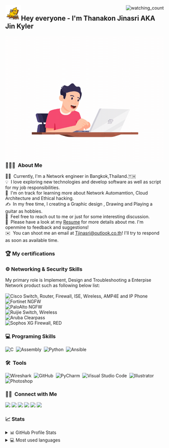 <!--#![Banner]()-->
<img align="right" src="https://komarev.com/ghpvc/?username=jinkyler&color=brightgreen" alt="watching_count" />
<img src="./source/super banana/17.gif" width='50' align="left"/><h2>Hey everyone - I'm Thanakon Jinasri AKA Jin Kyler </h2>
<img align="right" height='400' src="https://github.com/jinkyler/jinkyler/blob/a6979f1160a2d6bb8bfaa84391e08e51dd6a6e07/source/programer.gif"/>

### 
### 👨🏻‍💻 &nbsp;About Me
👨‍🔧 &nbsp;Currently, I'm a Network engineer in Bangkok,Thailand.🇹🇭<br>
💡 &nbsp;I love exploring new technologies and develop software as well as script for my job responsibilities.<br>
🚩 &nbsp;I'm on track for learning more about Network Automamtion, Cloud Architecture and Ethical hacking.<br>
✍️ &nbsp;In my free time, I creating a Graphic design , Drawing and Playing a guitar as hobbies.<br>
💬 &nbsp;Feel free to reach out to me or just for some interesting discussion.<br>
📄 &nbsp;Please have a look at my [Resume](https://) for more details about me. I'm openmine to feedback and suggestions!<br>
✉️ &nbsp;You can shoot me an email at Tjinasri@outlook.co.th! I'll try to respond as soon as available time.<br>

### 🏆 My certifications
### ⚙️ Networking & Security Skills
My primary role is Implement, Design and Troubleshooting a Enterpise Network product such as following below list:<br><br>
![Cisco](https://img.shields.io/badge/-Cisco-05122A?style=flat&logo=Cisco) Switch, Router, Firewall, ISE, Wireless, AMP4E and IP Phone<br>
![Fortinet](https://img.shields.io/badge/-Fortinet-05122A?style=flat&logo=Fortinet) NGFW<br>
![PaloAlto](https://img.shields.io/badge/-PaloAlto-05122A?style=flat&logo=Palo-Alto-Software) NGFW<br>
![Ruijie](https://img.shields.io/badge/-Ruijie-05122A?) Switch, Wireless<br>
![Aruba](https://img.shields.io/badge/-Aruba-05122A?) Clearpass<br>
![Sophos](https://img.shields.io/badge/-Sophos-05122A?) XG Firewall, RED

### 💻 Programing Skills
![C](https://img.shields.io/badge/-C-05122A?style=flat&logo=C&logoColor=A8B9CC)&nbsp;
![Assembly](https://img.shields.io/badge/-Assembly-05122A?style=flat&logo=AssemblyScript&logoColor=A8B9CC)&nbsp;
![Python](https://img.shields.io/badge/-Python-05122A?style=flat&logo=python)&nbsp;
![Ansible](https://img.shields.io/badge/-Ansible-05122A?style=flat&logo=Ansible)&nbsp;

### 🛠 &nbsp;Tools
![Wireshark](https://img.shields.io/badge/-Wireshark-05122A?style=flat&logo=Wireshark)&nbsp;
![GitHub](https://img.shields.io/badge/-GitHub-05122A?style=flat&logo=github)&nbsp;
![PyCharm](https://img.shields.io/badge/-PyCharm-05122A?style=flat&logo=PyCharm)&nbsp;
![Visual Studio Code](https://img.shields.io/badge/-Visual%20Studio%20Code-05122A?style=flat&logo=visual-studio-code&logoColor=007ACC)&nbsp;
![Illustrator](https://img.shields.io/badge/-Illustrator-05122A?style=flat&logo=adobe-illustrator)&nbsp;
![Photoshop](https://img.shields.io/badge/-Photoshop-05122A?style=flat&logo=adobe-photoshop)&nbsp;

### 🤝🏻 &nbsp;Connect with Me
<p align="left">
<a href="https://www.credly.com/users/thanakon-jinasri/badges"><img src="https://img.shields.io/badge/-Thanakon%20Jinasri-3423A6?style=flat&logo=Google-Chrome&color=brightgreengreen&logoColor=white"/></a>
<a href="https://linkedin.com/in/AVS1508"><img src="https://img.shields.io/badge/-Thanakon%20Jinasri-0077B5?style=plastic&logo=Linkedin&logoColor=white"/></a>
<a href="mailto:Tjinasri@outlook.co.th"><img src="https://img.shields.io/badge/-Tjinasri@outlook.co.th-D14836?style=plastic&logo=Microsoft-Outlook&logoColor=white"/></a>
<a href="https://instagram.com/jinkyler_38"><img src="https://img.shields.io/badge/-jinkyler_38-E4405F?style=plastic&logo=Instagram&logoColor=white"/></a>
<a href="https://www.facebook.com/TJinasri"><img src="https://img.shields.io/badge/-Thanakon%20Jinasri-1877F2?style=plastic&logo=Facebook&logoColor=white"/></a>
<a href="https://www.pinterest.com/mungkon1995"><img src="https://img.shields.io/badge/-Thanakon%20Jinasri-BD081C?style=plastic&logo=Pinterest&logoColor=white"/></a>
</p>

### 📈 Stats
<details>
  <summary>📊 GitHub Profile Stats</summary>
  <a href="https://github.com/jinkyler">
  <img align="center" height='150' src="https://github-readme-stats.vercel.app/api?username=jinkyler&show_icons=true&custom_title=My%20Github%20Stats&theme=dark"/></a>
</details>
<details>
  <summary>💻 Most used languages</summary>
  <a href="https://github.com/jinkyler">
  <img align="center" height='150' src="https://github-readme-stats.vercel.app/api/top-langs/?username=jinkyler&langs_count=8&layout=compact&theme=dark"/></a>
</details>



